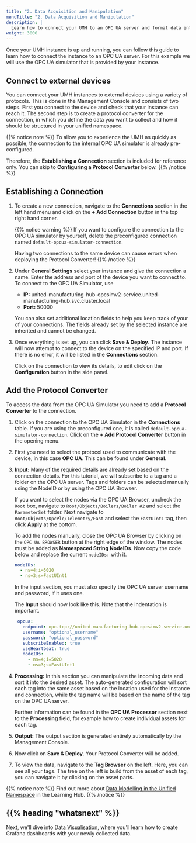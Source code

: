 ```yaml
---
title: "2. Data Acquisition and Manipulation"
menuTitle: "2. Data Acquisition and Manipulation"
description: |
  Learn how to connect your UMH to an OPC UA server and format data into the UMH data model.
weight: 3000
---
```


Once your UMH instance is up and running, you can follow this guide to learn
how to connect the instance to an OPC UA server. For this example we will use
the OPC UA simulator that is provided by your instance.

## Connect to external devices

You can connect your UMH instances to external devices using a variety of
protocols. This is done in the Management Console and consists of two steps.
First you connect to the device and check that your instance can reach it. The
second step is to create a protocol converter for the connection, in which you
define the data you want to collect and how it should be structured in your
unified namespace.

{{% notice note %}}
To allow you to experience the UMH as quickly as possible, the
connection to the internal OPC UA simulator is already pre-configured.

Therefore, the **Establishing a Connection** section is included for reference
 only. You can skip to **Configuring a Protocol Converter** below.
{{% /notice %}}

## Establishing a Connection

1. To create a new connection, navigate to the **Connections** section in the
left hand menu and click on the **+ Add Connection** button in the top right
hand corner.

   {{% notice warning %}}
   If you want to configure the connection to the OPC UA simulator by yourself,
   delete the preconfigured connection named
   `default-opcua-simulator-connection`.

   Having two connections to the same device can cause errors when deploying
   the Protocol Converter!
   {{% /notice %}}

2. Under **General Settings** select your instance and give the connection a
  name. Enter the address and port of the device you want to connect to. To
  connect to the OPC UA Simulator, use
    - **IP:** united-manufacturing-hub-opcsimv2-service.united-manufacturing-hub.svc.cluster.local
    - **Port:** 50000

   You can also set additional location fields to help you keep track of your
   of your connections. The fields already set by the selected instance are
   inherited and cannot be changed.

3. Once everything is set up, you can click **Save & Deploy**. The instance
will now attempt to connect to the device on the specified IP and port. If
there is no error, it will be listed in the **Connections** section.
  
   Click on the connection to view its details, to edit click on the
   **Configuration** button in the side panel.

## Add the Protocol Converter

To access the data from the OPC UA Simulator you need to add a
**Protocol Converter** to the connection.

1. Click on the connection to the OPC UA Simulator in the **Connections** table.
  If you are using the preconfigured one, it is called `default-opcua-simulator-connection`.
  Click on the **+ Add Protocol Converter** button in the opening menu.

2. First you need to select the protocol used to communicate with the device,
in this case **OPC UA**. This can be found under **General**.

3. **Input:** Many of the required details are already set based on the
connection details. For this tutorial, we will subscribe to a tag and a folder
on the OPC UA server. Tags and folders can be selected manually using
the NodeID or by using the OPC UA Browser.

   If you want to select the nodes via the OPC UA Browser, uncheck the `Root`
   box, navigate to `Root/Objects/Boilers/Boiler #2` and select the
   `ParameterSet` folder. Next navigate to
   `Root/Objects/OpcPlc/Telemetry/Fast` and select the `FastUInt1` tag, then
   click **Apply** at the bottom.

   To add the nodes manually, close the OPC UA Browser by clicking on the
   `OPC UA BROWSER` button at the right edge of the window.
   The nodes must be added as **Namespaced String NodeIDs**.
   Now copy the code below and replace the current `nodeIDs:` with it.

    ```yaml
    nodeIDs:
      - ns=4;i=5020
      - ns=3;s=FastUInt1
    ```

   In the input section, you must also specify the OPC UA server username and
   password, if it uses one.
  
   The **Input** should now look like this. Note that the indentation is
    important.

   ```yaml
    opcua:
      endpoint: opc.tcp://united-manufacturing-hub-opcsimv2-service.united-manufacturing-hub.svc.cluster.local:50000
      username: "optional_username"
      password: "optional_password"
      subscribeEnabled: true
      useHeartbeat: true
      nodeIDs:
        - ns=4;i=5020
        - ns=3;s=FastUInt1
   ```

4. **Processing:** In this section you can manipulate the incoming data and
sort it into the desired asset. The auto-generated configuration will sort
each tag into the same asset based on the location used for the instance and
connection, while the tag name will be based on the name of the tag on the OPC
UA server.
  
   Further information can be found in the **OPC UA Processor** section next to
   the **Processing** field, for example how to create individual assets for
   each tag.

5. **Output:** The output section is generated entirely automatically by the
Management Console.

6. Now click on **Save & Deploy**. Your Protocol Converter will be added.

7. To view the data, navigate to the **Tag Browser** on the left. Here, you can
see all your tags. The tree on the left is build from the asset of each tag,
you can navigate it by clicking on the asset parts.

{{% notice note %}}
Find out more about [Data Modelling in the Unified Namespace](https://learn.umh.app/lesson/data-modeling-in-the-unified-namespace-mqtt-kafka/)
in the Learning Hub.
{{% /notice %}}

## {{% heading "whatsnext" %}}

Next, we'll dive into [Data Visualisation](/docs/getstarted/datavisualization),
where you'll learn how to create Grafana dashboards with your newly collected
data.
